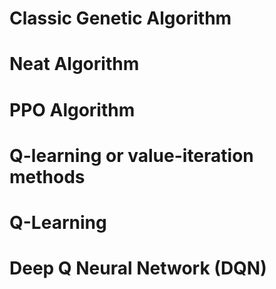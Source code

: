 # Classic Genetic Algorithm

# Neat Algorithm

# PPO Algorithm

# Q-learning or value-iteration methods

# Q-Learning

# Deep Q Neural Network (DQN)